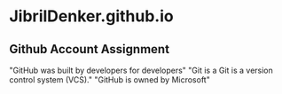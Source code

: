 # JibrilDenker.github.io
## Github Account Assignment
"GitHub was built by developers for developers"
"Git is a Git is a version control system (VCS)."
"GitHub is owned by Microsoft"
